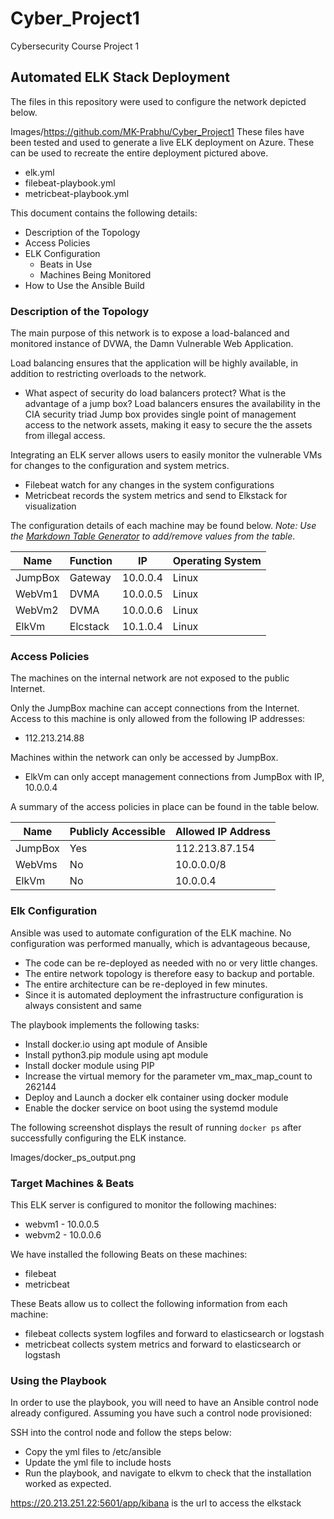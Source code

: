 # Cyber_Project1
Cybersecurity Course Project 1
## Automated ELK Stack Deployment

The files in this repository were used to configure the network depicted below.

Images/https://github.com/MK-Prabhu/Cyber_Project1
These files have been tested and used to generate a live ELK deployment on Azure. These can be used to recreate the entire deployment pictured above. 

 - elk.yml 
 - filebeat-playbook.yml
 - metricbeat-playbook.yml

This document contains the following details:
- Description of the Topology
- Access Policies
- ELK Configuration
  - Beats in Use
  - Machines Being Monitored
- How to Use the Ansible Build


### Description of the Topology

The main purpose of this network is to expose a load-balanced and monitored instance of DVWA, the Damn Vulnerable Web Application.

Load balancing ensures that the application will be highly available, in addition to restricting overloads to the network.
- What aspect of security do load balancers protect? What is the advantage of a jump box?
    Load balancers ensures the availability in the CIA security triad
    Jump box provides single point of management access to the network assets, making it easy to secure the the assets from illegal access.

Integrating an ELK server allows users to easily monitor the vulnerable VMs for changes to the configuration and system metrics.
- Filebeat watch for any changes in the system configurations
- Metricbeat records the system metrics and send to Elkstack for visualization

The configuration details of each machine may be found below.
_Note: Use the [Markdown Table Generator](http://www.tablesgenerator.com/markdown_tables) to add/remove values from the table_.

| Name    | Function | IP       | Operating System |
|---------|----------|----------|------------------|
| JumpBox | Gateway  | 10.0.0.4 | Linux            |
| WebVm1  | DVMA     | 10.0.0.5 | Linux            |
| WebVm2  | DVMA     | 10.0.0.6 | Linux            |
| ElkVm   | Elcstack | 10.1.0.4 | Linux            |

### Access Policies

The machines on the internal network are not exposed to the public Internet. 

Only the JumpBox machine can accept connections from the Internet. Access to this machine is only allowed from the following IP addresses:
- 112.213.214.88

Machines within the network can only be accessed by JumpBox.
- ElkVm can only accept management connections from JumpBox with IP, 10.0.0.4

A summary of the access policies in place can be found in the table below.

| Name    | Publicly Accessible | Allowed IP Address |
|---------|---------------------|--------------------|
| JumpBox | Yes                 | 112.213.87.154     |
| WebVms  | No                  | 10.0.0.0/8         |
| ElkVm   | No                  | 10.0.0.4           |

### Elk Configuration

Ansible was used to automate configuration of the ELK machine. No configuration was performed manually, which is advantageous because,
- The code can be re-deployed as needed with no or very little changes.
- The entire network topology is therefore easy to backup and portable.
- The entire architecture can be re-deployed in few minutes.
- Since it is automated deployment the infrastructure configuration is always consistent and same

The playbook implements the following tasks:
- Install docker.io using apt module of Ansible
- Install python3.pip module using apt module
- Install docker module using PIP 
- Increase the virtual memory for the parameter vm_max_map_count to 262144
- Deploy and Launch a docker elk container using docker module
- Enable the docker service on boot using the systemd module

The following screenshot displays the result of running `docker ps` after successfully configuring the ELK instance.

Images/docker_ps_output.png

### Target Machines & Beats
This ELK server is configured to monitor the following machines:
- webvm1 - 10.0.0.5
- webvm2 - 10.0.0.6

We have installed the following Beats on these machines:
- filebeat
- metricbeat

These Beats allow us to collect the following information from each machine:
- filebeat collects system logfiles and forward to elasticsearch or logstash
- metricbeat collects system metrics and forward to elasticsearch or logstash

### Using the Playbook
In order to use the playbook, you will need to have an Ansible control node already configured. Assuming you have such a control node provisioned: 

SSH into the control node and follow the steps below:
- Copy the yml files to /etc/ansible
- Update the yml file to include hosts
- Run the playbook, and navigate to elkvm to check that the installation worked as expected.

https://20.213.251.22:5601/app/kibana is the url to access the elkstack

